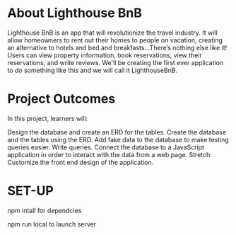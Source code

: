 # About Lighthouse BnB
Lighthouse BnB is an app that will revolutionize the travel industry. It will allow homeowners to rent out their homes to people on vacation, creating an alternative to hotels and bed and breakfasts...There’s nothing else like it! Users can view property information, book reservations, view their reservations, and write reviews. We'll be creating the first ever application to do something like this and we will call it LighthouseBnB.

# Project Outcomes
In this project, learners will:

Design the database and create an ERD for the tables.
Create the database and the tables using the ERD.
Add fake data to the database to make testing queries easier.
Write queries.
Connect the database to a JavaScript application in order to interact with the data from a web page.
Stretch: Customize the front end design of the application.

# SET-UP

npm intall for dependcies

npm run local to launch server
